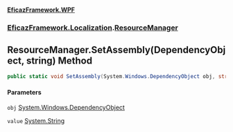 #### [EficazFramework.WPF](EficazFrameworkWPF.md 'EficazFramework WPF')
### [EficazFramework.Localization](EficazFrameworkWPF.md#EficazFramework.Localization 'EficazFramework.Localization').[ResourceManager](EficazFramework.Localization/ResourceManager.md 'EficazFramework.Localization.ResourceManager')

## ResourceManager.SetAssembly(DependencyObject, string) Method

```csharp
public static void SetAssembly(System.Windows.DependencyObject obj, string value);
```
#### Parameters

<a name='EficazFramework.Localization.ResourceManager.SetAssembly(System.Windows.DependencyObject,string).obj'></a>

`obj` [System.Windows.DependencyObject](https://docs.microsoft.com/en-us/dotnet/api/System.Windows.DependencyObject 'System.Windows.DependencyObject')

<a name='EficazFramework.Localization.ResourceManager.SetAssembly(System.Windows.DependencyObject,string).value'></a>

`value` [System.String](https://docs.microsoft.com/en-us/dotnet/api/System.String 'System.String')